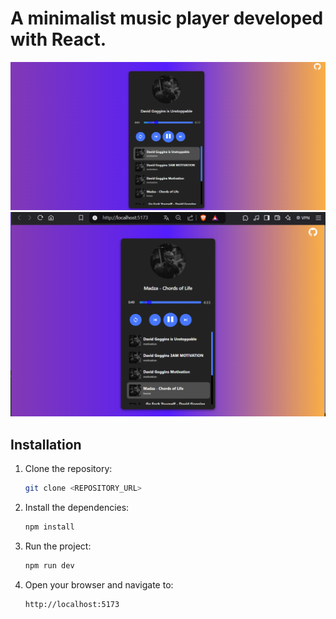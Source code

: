 # A minimalist music player developed with React.

![Music Player Cover](public/image-1.png)
![Music Player Cover](public/image.png)

## Installation

1. Clone the repository:

   ```sh
   git clone <REPOSITORY_URL>
   ```

2. Install the dependencies:

   ```sh
   npm install
   ```

3. Run the project:

   ```sh
   npm run dev
   ```

4. Open your browser and navigate to:

   ```text
   http://localhost:5173
   ```
